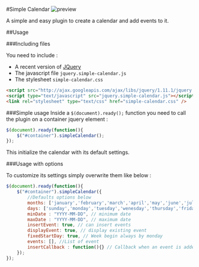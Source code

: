 #Simple Calendar
![preview](https://raw.githubusercontent.com/brospars/simple-calendar/master/demo/screenshot.jpg)

A simple and easy plugin to create a calendar and add events to it.

##Usage

###Including files

You need to include :
- A recent version of [JQuery](https://jquery.com/)
- The javascript file ``jquery.simple-calendar.js``
- The stylesheet ``simple-calendar.css``

```html
<script src="http://ajax.googleapis.com/ajax/libs/jquery/1.11.1/jquery.min.js"></script>
<script type="text/javascript" src="jquery.simple-calendar.js"></script>
<link rel="stylesheet" type="text/css" href="simple-calendar.css" />
```

###Simple usage
Inside a ``$(document).ready();`` function you need to call the plugin on a container jquery element :
```javascript
$(document).ready(function(){
    $("#container").simpleCalendar();
});
```

This initialize the calendar with its default settings.

###Usage with options

To customize its settings simply overwrite them like below :

```javascript
$(document).ready(function(){
    $("#container").simpleCalendar({
        //Defaults options below
        months: ['january','february','march','april','may','june','july','august','september','october','november','december'], //string of months starting from january
        days: ['sunday','monday','tuesday','wenesday','thursday','friday','saturday'], //string of days starting from sunday
        minDate : "YYYY-MM-DD", // minimum date
        maxDate : "YYYY-MM-DD", // maximum date
        insertEvent: true, // can insert events
        displayEvent: true, // display existing event
        fixedStartDay: true, // Week begin always by monday
        events: [], //List of event
        insertCallback : function(){} // Callback when an event is added to the calendar
    });
});
```